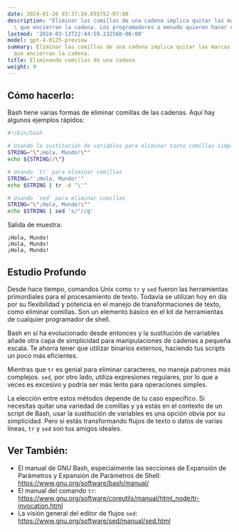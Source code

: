 ```yaml
---
date: 2024-01-26 03:37:24.655752-07:00
description: "Eliminar las comillas de una cadena implica quitar las marcas de comillas\
  \ que encierran la cadena. Los programadores a menudo quieren hacer esto para\u2026"
lastmod: '2024-03-13T22:44:59.232560-06:00'
model: gpt-4-0125-preview
summary: Eliminar las comillas de una cadena implica quitar las marcas de comillas
  que encierran la cadena.
title: Eliminando comillas de una cadena
weight: 9
---
```


## Cómo hacerlo:
Bash tiene varias formas de eliminar comillas de las cadenas. Aquí hay algunos ejemplos rápidos:

```Bash
#!/bin/bash

# Usando la sustitución de variables para eliminar tanto comillas simples como dobles
STRING="\"¡Hola, Mundo!\""
echo ${STRING//\"}

# Usando `tr` para eliminar comillas
STRING="'¡Hola, Mundo!'"
echo $STRING | tr -d "\'"

# Usando `sed` para eliminar comillas
STRING="\"¡Hola, Mundo!\""
echo $STRING | sed 's/"//g'
```

Salida de muestra:

```
¡Hola, Mundo!
¡Hola, Mundo!
¡Hola, Mundo!
```

## Estudio Profundo
Desde hace tiempo, comandos Unix como `tr` y `sed` fueron las herramientas primordiales para el procesamiento de texto. Todavía se utilizan hoy en día por su flexibilidad y potencia en el manejo de transformaciones de texto, como eliminar comillas. Son un elemento básico en el kit de herramientas de cualquier programador de shell.

Bash en sí ha evolucionado desde entonces y la sustitución de variables añade otra capa de simplicidad para manipulaciones de cadenas a pequeña escala. Te ahorra tener que utilizar binarios externos, haciendo tus scripts un poco más eficientes.

Mientras que `tr` es genial para eliminar caracteres, no maneja patrones más complejos. `sed`, por otro lado, utiliza expresiones regulares, por lo que a veces es excesivo y podría ser más lento para operaciones simples.

La elección entre estos métodos depende de tu caso específico. Si necesitas quitar una variedad de comillas y ya estás en el contexto de un script de Bash, usar la sustitución de variables es una opción obvia por su simplicidad. Pero si estás transformando flujos de texto o datos de varias líneas, `tr` y `sed` son tus amigos ideales.

## Ver También:
- El manual de GNU Bash, especialmente las secciones de Expansión de Parámetros y Expansión de Parámetros de Shell: https://www.gnu.org/software/bash/manual/
- El manual del comando `tr`: https://www.gnu.org/software/coreutils/manual/html_node/tr-invocation.html
- La visión general del editor de flujos `sed`: https://www.gnu.org/software/sed/manual/sed.html
